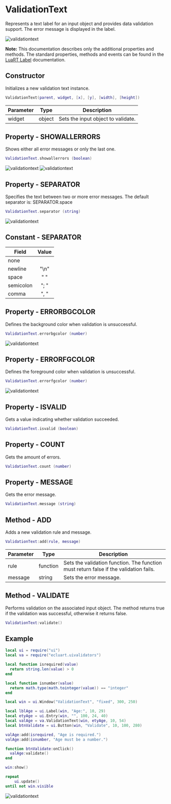# ValidationText

Represents a text label for an input object and provides data validation support.
The error message is displayed in the label.

![validationtext](/docs/validationtext/validationtext01.png)

**Note:**
This documentation describes only the additional properties and methods.
The standard properties, methods and events can be found in the [LuaRT Label](https://www.luart.org/doc/ui/Label.html) documentation.

## Constructor

Initializes a new validation text instance.

```Lua
ValidationText(parent, widget, [x], [y], [width], [height])
```

Parameter | Type | Description
---|---|---
widget | object | Sets the input object to validate.

## Property - SHOWALLERRORS

Shows either all error messages or only the last one.

```Lua
ValidationText.showallerrors (boolean)
```

![validationtext](/docs/validationtext/validationtext02.png)
![validationtext](/docs/validationtext/validationtext03.png)

## Property - SEPARATOR

Specifies the text between two or more error messages. The default separator is: SEPARATOR.space

```Lua
ValidationText.separator (string)
```

![validationtext](/docs/validationtext/validationtext05.png)

## Constant - SEPARATOR

Field | Value
---|:---:
none |
newline | "\n"
space | " "
semicolon | "; "
comma | ", "

## Property - ERRORBGCOLOR

Defines the background color when validation is unsuccessful.

```Lua
ValidationText.errorbgcolor (number)
```

![validationtext](/docs/validationtext/validationtext06.png)

## Property - ERRORFGCOLOR

Defines the foreground color when validation is unsuccessful.

```Lua
ValidationText.errorfgcolor (number)
```

![validationtext](/docs/validationtext/validationtext06.png)

## Property - ISVALID

Gets a value indicating whether validation succeeded.

```Lua
ValidationText.isvalid (boolean)
```

## Property - COUNT

Gets the amount of errors.

```Lua
ValidationText.count (number)
```

## Property - MESSAGE

Gets the error message.

```Lua
ValidationText.message (string)
```

## Method - ADD

Adds a new validation rule and message.

```Lua
ValidationText:add(rule, message)
```

Parameter | Type | Description
---|---|---
rule | function | Sets the validation function. The function must return false if the validation fails.
message | string | Sets the error message.

## Method - VALIDATE

Performs validation on the associated input object. The method returns true if the validation was successful, otherwise it returns false.

```Lua
ValidationText:validate()
```

## Example

```Lua
local ui = require("ui")
local va = require("ecluart.uivalidators")

local function isrequired(value)
  return string.len(value) > 0
end

local function isnumber(value)
  return math.type(math.tointeger(value)) == "integer"
end

local win = ui.Window("ValidationText", "fixed", 300, 250)

local lblAge = ui.Label(win, "Age:", 10, 29)
local etyAge = ui.Entry(win, "", 100, 24, 40)
local valAge = va.ValidationText(win, etyAge, 10, 54)
local btnValidate = ui.Button(win, "Validate", 10, 100, 280)

valAge:add(isrequired, "Age is required.")
valAge:add(isnumber, "Age must be a number.")

function btnValidate:onClick()
  valAge:validate()
end

win:show()

repeat
    ui.update()
until not win.visible
```

![validationtext](/docs/validationtext/validationtext01.png)
